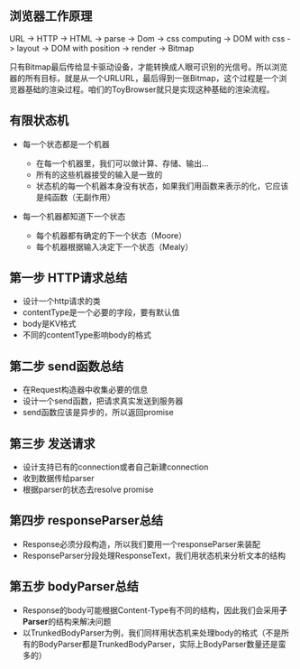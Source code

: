 ## 浏览器工作原理
URL -> HTTP -> HTML -> parse -> Dom -> css computing -> DOM with css -> layout -> DOM with position -> render -> Bitmap

只有Bitmap最后传给显卡驱动设备，才能转换成人眼可识别的光信号。所以浏览器的所有目标，就是从一个URLURL，最后得到一张Bitmap，这个过程是一个浏览器基础的渲染过程。咱们的ToyBrowser就只是实现这种基础的渲染流程。

## 有限状态机
- 每一个状态都是一个机器
    - 在每一个机器里，我们可以做计算、存储、输出...
    - 所有的这些机器接受的输入是一致的
    - 状态机的每一个机器本身没有状态，如果我们用函数来表示的化，它应该是纯函数（无副作用）

- 每一个机器都知道下一个状态
    - 每个机器都有确定的下一个状态（Moore）
    - 每个机器根据输入决定下一个状态（Mealy）
    
## 第一步 HTTP请求总结

- 设计一个http请求的类
- contentType是一个必要的字段，要有默认值
- body是KV格式
- 不同的contentType影响body的格式

## 第二步 send函数总结
- 在Request构造器中收集必要的信息
- 设计一个send函数，把请求真实发送到服务器
- send函数应该是异步的，所以返回promise

## 第三步 发送请求

- 设计支持已有的connection或者自己新建connection
- 收到数据传给parser
- 根据parser的状态去resolve promise

## 第四步 responseParser总结

- Response必须分段构造，所以我们要用一个responseParser来装配
- ResponseParser分段处理ResponseText，我们用状态机来分析文本的结构


## 第五步 bodyParser总结

- Response的body可能根据Content-Type有不同的结构，因此我们会采用**子Parser**的结构来解决问题
- 以TrunkedBodyParser为例，我们同样用状态机来处理body的格式（不是所有的BodyParser都是TrunkedBodyParser，实际上BodyParser数量还是蛮多的）
